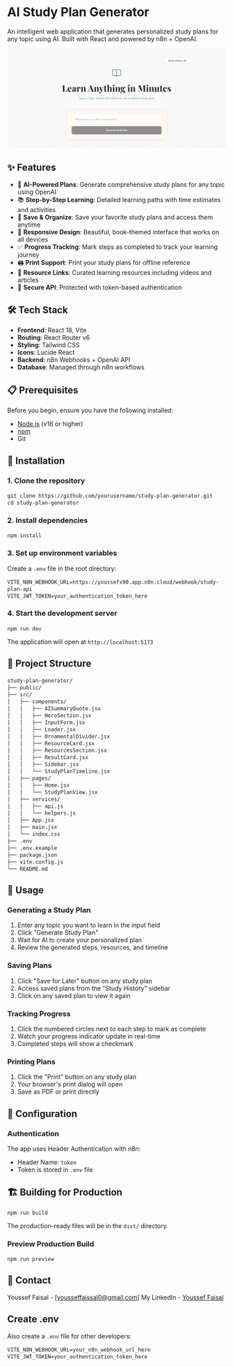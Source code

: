 # AI Study Plan Generator

An intelligent web application that generates personalized study plans for any topic using AI. Built with React and powered by n8n + OpenAI.

![Study Plan Generator](./src/assets/image1.png)

## ✨ Features

- 🤖 **AI-Powered Plans**: Generate comprehensive study plans for any topic using OpenAI
- 📚 **Step-by-Step Learning**: Detailed learning paths with time estimates and activities
- 🔖 **Save & Organize**: Save your favorite study plans and access them anytime
- 📱 **Responsive Design**: Beautiful, book-themed interface that works on all devices
- ✅ **Progress Tracking**: Mark steps as completed to track your learning journey
- 🖨️ **Print Support**: Print your study plans for offline reference
- 🎯 **Resource Links**: Curated learning resources including videos and articles
- 🔐 **Secure API**: Protected with token-based authentication

## 🛠️ Tech Stack

- **Frontend**: React 18, Vite
- **Routing**: React Router v6
- **Styling**: Tailwind CSS
- **Icons**: Lucide React
- **Backend**: n8n Webhooks + OpenAI API
- **Database**: Managed through n8n workflows

## 📋 Prerequisites

Before you begin, ensure you have the following installed:

- [Node.js](https://nodejs.org/) (v16 or higher)
- [npm](https://www.npmjs.com/)
- Git

## 🚀 Installation

### 1. Clone the repository

```
git clone https://github.com/yourusername/study-plan-generator.git
cd study-plan-generator
```

### 2. Install dependencies

```
npm install
```

### 3. Set up environment variables

Create a `.env` file in the root directory:

```
VITE_N8N_WEBHOOK_URL=https://youssefx90.app.n8n.cloud/webhook/study-plan-api
VITE_JWT_TOKEN=your_authentication_token_here
```

### 4. Start the development server

```
npm run dev
```

The application will open at `http://localhost:5173`

## 📁 Project Structure

```
study-plan-generator/
├── public/
├── src/
│   ├── components/
│   │   ├── AISummaryQuote.jsx
│   │   ├── HeroSection.jsx
│   │   ├── InputForm.jsx
│   │   ├── Loader.jsx
│   │   ├── OrnamentalDivider.jsx
│   │   ├── ResourceCard.jsx
│   │   ├── ResourcesSection.jsx
│   │   ├── ResultCard.jsx
│   │   ├── Sidebar.jsx
│   │   └── StudyPlanTimeline.jsx
│   ├── pages/
│   │   ├── Home.jsx
│   │   └── StudyPlanView.jsx
│   ├── services/
│   │   ├── api.js
│   │   └── helpers.js
│   ├── App.jsx
│   ├── main.jsx
│   └── index.css
├── .env
├── .env.example
├── package.json
├── vite.config.js
└── README.md
```

## 🎯 Usage

### Generating a Study Plan

1. Enter any topic you want to learn in the input field
2. Click "Generate Study Plan"
3. Wait for AI to create your personalized plan
4. Review the generated steps, resources, and timeline

### Saving Plans

1. Click "Save for Later" button on any study plan
2. Access saved plans from the "Study History" sidebar
3. Click on any saved plan to view it again

### Tracking Progress

1. Click the numbered circles next to each step to mark as complete
2. Watch your progress indicator update in real-time
3. Completed steps will show a checkmark

### Printing Plans

1. Click the "Print" button on any study plan
2. Your browser's print dialog will open
3. Save as PDF or print directly

## 🔧 Configuration

### Authentication

The app uses Header Authentication with n8n:
- Header Name: `token`
- Token is stored in `.env` file

## 🏗️ Building for Production

```
npm run build
```

The production-ready files will be in the `dist/` directory.

### Preview Production Build

```
npm run preview
```




## 📧 Contact

Youssef Faisal - [yousseffaissal0@gmail.com]
My LinkedIn - [Youssef Faisal](https://www.linkedin.com/in/yousef-faisal/)


## **Create .env**

Also create a `.env` file for other developers:

```env
VITE_N8N_WEBHOOK_URL=your_n8n_webhook_url_here
VITE_JWT_TOKEN=your_authentication_token_here
```